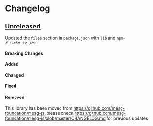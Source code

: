 # Changelog

## [Unreleased](https://github.com/mesg-foundation/js-sdk/releases/tag/vX.X.X)

Updated the `files` section in `package.json` with `lib` and `npm-shrinkwrap.json`

#### Breaking Changes
#### Added
#### Changed
#### Fixed
#### Removed

This library has been moved from https://github.com/mesg-foundation/mesg-js, please check https://github.com/mesg-foundation/mesg-js/blob/master/CHANGELOG.md for previous updates